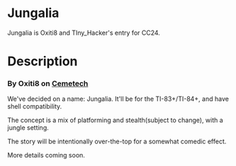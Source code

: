 # Jungalia
Jungalia is Oxiti8 and TIny_Hacker's entry for CC24.

# Description
### By Oxiti8 on [Cemetech](https://www.cemetech.net/forum/viewtopic.php?p=288712#288712)
We've decided on a name: Jungalia. It'll be for the TI-83+/TI-84+, and have shell compatibility.

The concept is a mix of platforming and stealth(subject to change), with a jungle setting.

The story will be intentionally over-the-top for a somewhat comedic effect.

More details coming soon.
